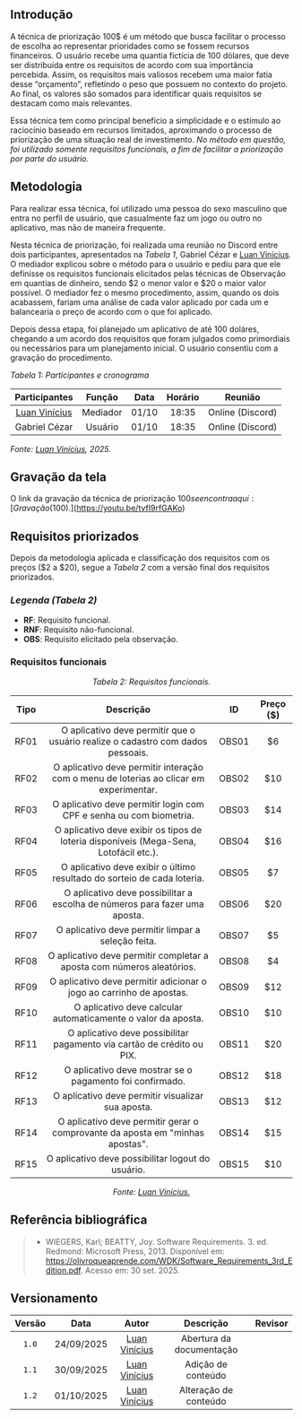 ## Introdução 

A técnica de priorização 100$ é um método que busca facilitar o processo de escolha ao representar prioridades como se fossem recursos financeiros. O usuário recebe uma quantia fictícia de 100 dólares, que deve ser distribuída entre os requisitos de acordo com sua importância percebida. Assim, os requisitos mais valiosos recebem uma maior fatia desse “orçamento”, refletindo o peso que possuem no contexto do projeto. Ao final, os valores são somados para identificar quais requisitos se destacam como mais relevantes.  

Essa técnica tem como principal benefício a simplicidade e o estímulo ao raciocínio baseado em recursos limitados, aproximando o processo de priorização de uma situação real de investimento. *No método em questão, foi utilizado somente requisitos funcionais, a fim de facilitar a priorização por parte do usuário.*

## Metodologia 

Para realizar essa técnica, foi utilizado uma pessoa do sexo masculino que entra no perfil de usuário, que casualmente faz um jogo ou outro no aplicativo, mas não de maneira frequente. 

Nesta técnica de priorização, foi realizada uma reunião no Discord entre dois participantes, apresentados na *Tabela 1*, Gabriel Cézar e [Luan Vinícius](https://github.com/luannvi). O mediador explicou sobre o método para o usuário e pediu para que ele definisse os requisitos funcionais elicitados pelas técnicas de Observação em quantias de dinheiro, sendo $2 o menor valor e $20 o maior valor possível. O mediador fez o mesmo procedimento, assim, quando os dois acabassem, fariam uma análise de cada valor aplicado por cada um e balancearia o preço de acordo com o que foi aplicado.

Depois dessa etapa, foi planejado um aplicativo de até 100 doláres, chegando a um acordo dos requisitos que foram julgados como primordiais ou necessários para um planejamento inicial. O usuário consentiu com a gravação do procedimento. 

*Tabela 1: Participantes e cronograma*

| Participantes | Função | Data | Horário | Reunião |
| :-----------: | :----: | :--: | :-----: | :---: |
| [Luan Vinícius](https://github.com/luannvi) | Mediador | 01/10 | 18:35 | Online (Discord) |
| Gabriel Cézar | Usuário | 01/10 | 18:35 | Online (Discord) | 

*Fonte: [Luan Vinícius](https://github.com/luannvi), 2025.*

## Gravação da tela
O link da gravação da técnica de priorização $100 se encontra aqui: 
[Gravação ($100).](https://youtu.be/tvfI9rfGAKo)

## Requisitos priorizados

Depois da metodologia aplicada e classificação dos requisitos com os preços ($2 a $20), segue a *Tabela 2* com a versão final dos requisitos priorizados.

### *Legenda (Tabela 2)*
- **RF**: Requisito funcional.
- **RNF**: Requisito não-funcional.
- **OBS**: Requisito elicitado pela observação.

### Requisitos funcionais

*<p style="text-align: center;">Tabela 2: Requisitos funcionais.</p>*

| Tipo  | Descrição                                                                 | ID    | Preço ($) |
|:-----:|:-------------------------------------------------------------------------:|:-----:|:---------:|
| RF01  | O aplicativo deve permitir que o usuário realize o cadastro com dados pessoais. | OBS01 |   $6        |
| RF02  | O aplicativo deve permitir interação com o menu de loterias ao clicar em experimentar. | OBS02 |     $10      |
| RF03  | O aplicativo deve permitir login com CPF e senha ou com biometria.         | OBS03 |    $14       |
| RF04  | O aplicativo deve exibir os tipos de loteria disponíveis (Mega-Sena, Lotofácil etc.). | OBS04 |    $16       |
| RF05  | O aplicativo deve exibir o último resultado do sorteio de cada loteria.    | OBS05 |     $7      |
| RF06  | O aplicativo deve possibilitar a escolha de números para fazer uma aposta. | OBS06 |     $20      |
| RF07  | O aplicativo deve permitir limpar a seleção feita.                         | OBS07 |     $5      |
| RF08  | O aplicativo deve permitir completar a aposta com números aleatórios.      | OBS08 |     $4      |
| RF09  | O aplicativo deve permitir adicionar o jogo ao carrinho de apostas.        | OBS09 |     $12      |
| RF10  | O aplicativo deve calcular automaticamente o valor da aposta.              | OBS10 |     $10      |
| RF11  | O aplicativo deve possibilitar pagamento via cartão de crédito ou PIX.     | OBS11 |     $20      |
| RF12  | O aplicativo deve mostrar se o pagamento foi confirmado.                   | OBS12 |     $18      |
| RF13  | O aplicativo deve permitir visualizar sua aposta.                          | OBS13 |     $12      |
| RF14  | O aplicativo deve permitir gerar o comprovante da aposta em "minhas apostas". | OBS14 |   $15        |
| RF15  | O aplicativo deve possibilitar logout do usuário.                          | OBS15 |     $10      |

*<p style="text-align: center;">Fonte: <a href="https://github.com/luannvi">Luan Vinícius.</a></p>*

## Referência bibliográfica

> - WIEGERS, Karl; BEATTY, Joy. Software Requirements. 3. ed. Redmond: Microsoft Press, 2013. Disponível em: <https://olivroqueaprende.com/WDK/Software_Requirements_3rd_Edition.pdf>. Acesso em: 30 set. 2025.

## Versionamento 

| Versão | Data       | Autor               | Descrição                       | Revisor |
|:--------:|:------------:|:---------------:|:-------------------------------:|:---------:|
| ``1.0``   | 24/09/2025 | [Luan Vinícius](https://github.com/luannvi)  | Abertura da documentação |  |
| ``1.1``   | 30/09/2025 | [Luan Vinícius](https://github.com/luannvi)  | Adição de conteúdo       |  |
| ``1.2``   | 01/10/2025 | [Luan Vinícius](https://github.com/luannvi)  | Alteração de conteúdo    |  |